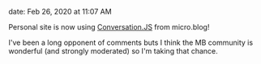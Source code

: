 date: Feb 26, 2020 at 11:07 AM

Personal site is now using [Conversation.JS](https://help.micro.blog/2020/conversation-js/) from micro.blog!

I've been a long opponent of comments buts I think the MB community is wonderful (and strongly moderated) so I'm taking that chance. 